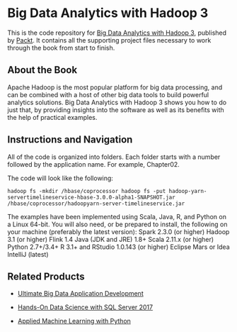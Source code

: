 # Big Data Analytics with Hadoop 3
This is the code repository for [Big Data Analytics with Hadoop 3](https://www.packtpub.com/big-data-and-business-intelligence/big-data-analytics-hadoop-3?utm_source=github&utm_medium=repository&utm_campaign=9781788628846), published by [Packt](https://www.packtpub.com/?utm_source=github). It contains all the supporting project files necessary to work through the book from start to finish.
## About the Book
Apache Hadoop is the most popular platform for big data processing, and can be combined with a host of other big data tools to build powerful analytics solutions. Big Data Analytics with Hadoop 3 shows you how to do just that, by providing insights into the software as well as its benefits with the help of practical examples.


## Instructions and Navigation
All of the code is organized into folders. Each folder starts with a number followed by the application name. For example, Chapter02.



The code will look like the following:
```
hadoop fs -mkdir /hbase/coprocessor hadoop fs -put hadoop-yarn-servertimelineservice-hbase-3.0.0-alpha1-SNAPSHOT.jar /hbase/coprocessor/hadoopyarn-server-timelineservice.jar
```

The examples have been implemented using Scala, Java, R, and Python on a Linux 64-bit.
You will also need, or be prepared to install, the following on your machine (preferably the
latest version):
Spark 2.3.0 (or higher)
Hadoop 3.1 (or higher)
Flink 1.4
Java (JDK and JRE) 1.8+
Scala 2.11.x (or higher)
Python 2.7+/3.4+
R 3.1+ and RStudio 1.0.143 (or higher)
Eclipse Mars or Idea IntelliJ (latest)

## Related Products
* [Ultimate Big Data Application Development](https://www.packtpub.com/big-data-and-business-intelligence/ultimate-big-data-application-development?utm_source=github&utm_medium=repository&utm_campaign=9781788399951)

* [Hands-On Data Science with SQL Server 2017](https://www.packtpub.com/big-data-and-business-intelligence/hands-data-science-sql-server-2017?utm_source=github&utm_medium=repository&utm_campaign=9781788996341)

* [Applied Machine Learning with Python](https://www.packtpub.com/big-data-and-business-intelligence/applied-machine-learning-python?utm_source=github&utm_medium=repository&utm_campaign=9781788297066)


